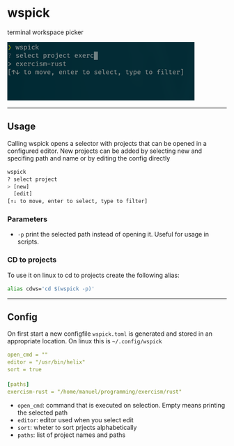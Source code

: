 # wspick
terminal workspace picker

![example](images/example.png)

-----
## Usage
Calling wspick opens a selector with projects that can be opened in a configured editor.
New projects can be added by selecting new and specifing path and name or by editing the config directly

```bash
wspick
? select project  
> [new]
  [edit]
[↑↓ to move, enter to select, type to filter]
```

### Parameters
- `-p` print the selected path instead of opening it. Useful for usage in scripts.

### CD to projects
To use it on linux to cd to projects create the following alias:
```bash
alias cdws='cd $(wspick -p)'
```
-----
## Config
On first start a new configfile `wspick.toml` is generated and stored in an appropriate location. On linux this is `~/.config/wspick`
```yaml
open_cmd = ""
editor = "/usr/bin/helix"
sort = true

[paths]
exercism-rust = "/home/manuel/programming/exercism/rust"
```

- `open_cmd`: command that is executed on selection. Empty means printing the selected path
- `editor`: editor used when you select edit
- `sort`: wheter to sort prjects alphabetically
- `paths`: list of project names and paths
